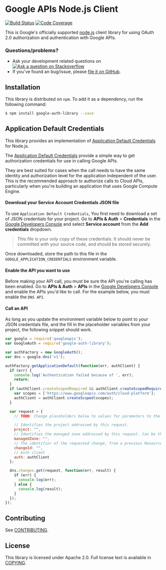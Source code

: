 # Google APIs Node.js Client

[![Build Status][travisimg]][travis]
[![Code Coverage][coverallsimg]][coveralls]

This is Google's officially supported [node.js][node] client library for using
OAuth 2.0 authorization and authentication with Google APIs.

### Questions/problems?

* Ask your development related questions on [![Ask a question on Stackoverflow][overflowimg]][stackoverflow]
* If you've found an bug/issue, please [file it on GitHub][bugs].

## Installation

This library is distributed on `npm`. To add it as a dependency,
run the following command:

``` sh
$ npm install google-auth-library --save
```

## Application Default Credentials
This library provides an implementation of [Application Default Credentials][] for Node.js.

The [Application Default Credentials][] provide a simple way to get authorization credentials for use
in calling Google APIs.

They are best suited for cases when the call needs to have the same identity and authorization
level for the application independent of the user. This is the recommended approach to authorize
calls to Cloud APIs, particularly when you're building an application that uses Google Compute
Engine.

#### Download your Service Account Credentials JSON file

To use `Application Default Credentials`, You first need to download a set of
JSON credentials for your project. Go to **APIs & Auth** > **Credentials** in
the [Google Developers Console][devconsole] and select
**Service account** from the **Add credentials** dropdown.

> This file is your *only copy* of these credentials. It should never be
> committed with your source code, and should be stored securely.

Once downloaded, store the path to this file in the
`GOOGLE_APPLICATION_CREDENTIALS` environment variable.

#### Enable the API you want to use

Before making your API call, you must be sure the API you're calling has been
enabled. Go to **APIs & Auth** > **APIs** in the
[Google Developers Console][devconsole] and enable the APIs you'd like to
call. For the example below, you must enable the `DNS API`.

#### Call an API

As long as you update the environment variable below to point to *your* JSON
credentials file, and the fill in the placeholder variables from your project,
the following snippet should work.

```js
var google = require('googleapis');
var GoogleAuth = require('google-auth-library');

var authFactory = new GoogleAuth();
var dns = google.dns('v1');

authFactory.getApplicationDefault(function(err, authClient) {
  if (err) {
    console.log('Authentication failed because of ', err);
    return;
  }
  if (authClient.createScopedRequired && authClient.createScopedRequired()) {
    var scopes = ['https://www.googleapis.com/auth/cloud-platform'];
    authClient = authClient.createScoped(scopes);
  }

  var request = {
    // TODO: Change placeholders below to values for parameters to the 'get' method:

    // Identifies the project addressed by this request.
    project: "",
    // Identifies the managed zone addressed by this request. Can be the managed zone name or id.
    managedZone: "",
    // The identifier of the requested change, from a previous ResourceRecordSetsChangeResponse.
    changeId: "",
    // Auth client
    auth: authClient
  };

  dns.changes.get(request, function(err, result) {
    if (err) {
      console.log(err);
    } else {
      console.log(result);
    }
  });
});
```

## Contributing

See [CONTRIBUTING][contributing].

## License

This library is licensed under Apache 2.0. Full license text is
available in [COPYING][copying].

[travisimg]: https://api.travis-ci.org/google/google-auth-library-nodejs.svg
[bugs]: https://github.com/google/google-auth-library-nodejs/issues
[node]: http://nodejs.org/
[travis]: https://travis-ci.org/google/google-auth-library-nodejs
[stackoverflow]: http://stackoverflow.com/questions/tagged/google-auth-library-nodejs
[apiexplorer]: https://developers.google.com/apis-explorer
[urlshort]: https://developers.google.com/url-shortener/
[usingkeys]: https://developers.google.com/console/help/#UsingKeys
[contributing]: https://github.com/google/google-auth-library-nodejs/tree/master/CONTRIBUTING.md
[copying]: https://github.com/google/google-auth-library-nodejs/tree/master/COPYING
[authdocs]: https://developers.google.com/accounts/docs/OAuth2Login
[request]: https://github.com/mikeal/request
[requestopts]: https://github.com/mikeal/request#requestoptions-callback
[stream]: http://nodejs.org/api/stream.html#stream_class_stream_readable
[stability]: http://nodejs.org/api/stream.html#stream_stream
[overflowimg]: https://googledrive.com/host/0ByfSjdPVs9MZbkhjeUhMYzRTeEE/stackoveflow-tag.png
[devconsole]: https://console.developer.google.com
[oauth]: https://developers.google.com/accounts/docs/OAuth2
[options]: https://github.com/google/google-auth-library-nodejs/tree/master#options
[gcloud]: https://github.com/GoogleCloudPlatform/gcloud-node
[cloudplatform]: https://developers.google.com/cloud/
[coveralls]: https://coveralls.io/r/google/google-auth-library-nodejs?branch=master
[coverallsimg]: https://img.shields.io/coveralls/google/google-auth-library-nodejs.svg
[Application Default Credentials]: https://developers.google.com/identity/protocols/application-default-credentials#callingnode
